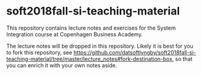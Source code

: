 # soft2018fall-si-teaching-material

This repository contains lecture notes and exercises for the System Integration course at Copenhagen Business Academy.


The lecture notes will be dropped in this repository. Likely it is best for you to fork this repository, see https://github.com/datsoftlyngby/soft2018fall-si-teaching-material/tree/master/lecture_notes#fork-destination-box, so that you can enrich it with your own notes aside.